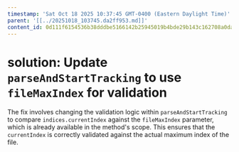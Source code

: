 ```yaml
---
timestamp: 'Sat Oct 18 2025 10:37:45 GMT-0400 (Eastern Daylight Time)'
parent: '[[../20251018_103745.da2ff953.md]]'
content_id: 0d111f6154536b38dddbe5166142b25945019b4bde29b143c162708a0da0ef8d
---
```


# solution: Update `parseAndStartTracking` to use `fileMaxIndex` for validation

The fix involves changing the validation logic within `parseAndStartTracking` to compare `indices.currentIndex` against the `fileMaxIndex` parameter, which is already available in the method's scope. This ensures that the `currentIndex` is correctly validated against the actual maximum index of the file.
